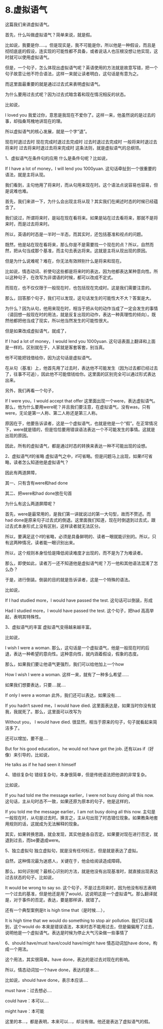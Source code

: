# 8.虚拟语气

这篇我们来讲虚拟语气。

首先，什么叫做虚拟语气？简单来说，就是假。

比如说，我要是你.....。但是现实是，我不可能是你，所以他是一种假设，而且是彻彻底底的假设，连实现的可能性都不具备，或者说话人也压根没想让他实现，这时就可以使用虚拟语气。

但是，一个句子，怎么体现出虚拟语气呢？英语使用的方法就是故意写错，把一个句子故意让他不符合语法，这样一来就让读者明白，这句话是有意为之。

而这里面最重要的就是通过过去式来表明虚拟语气。

为什么要用过去式呢？因为过去式暗含着和现在情况相反的状态。

比如说，

I loved you
我爱过你，意思是我现在不爱你了。这样一来，他虽然说的是过去的事，却指桑骂槐地讲现在的理。

所以虚拟语气的核心发展，就是一个字“退”。

现在时退过去时
现在完成时退过去完成时
过去时退过去完成时
一般将来时退过去将来时
过去将来时退过去将来完成时
这条法则，就是虚拟语气的总纲领。

1、虚拟语气在条件句的应用
什么是条件句呢？比如说，

If I have a lot of money，I will lend you 1000yuan.
这句话牵扯到一个很重要的语法，就是主将从现。

我们看到，主句他用了将来时，而从句用来现在时。这个语法点说容易也容易，但是说难也难。

首先，我们来讲一下，为什么会出现主将从现？其实我们在阐述时态的时候已经蕴含了。

我们说过，所谓将来时，是站在现在看将来。如果是站在过去看将来，那就不是将来时，而是过去将来时。

所以，英语的时态是一半时一半态，而其实时，还包括基准和视点的问题。

既然，他是站在现在看将来，那么你是不是需要找一个现在的点？所以，自然而然，把从句当成那个基准，而主句去表达将来。这就是主将从现出现的原因。

但是为什么说难呢？难在，你无法有效辨别什么是将来和现在。

比如说，情态动词、祈使句这些都是将来时的表达，因为他都表达某种意向性。所以这种句子，在改写为非谓语的时候，都可以改成不定式。

而现在，也不仅仅限于一般现在时，也包括现在完成时。这是我们需要注意的。

那么，回答那个句子，我们可以发现，这句话发生的可能性大不大？答案是大。

为什么？因为从句，他用来现在时，相当于把从句的动作当成了一定会发生的事情（请回想一般现在时的用法，就是反复出现的动作，表达一种真理性的倾向）。既然他都把他当成了现实，所以他当然发生的可能性很大。

但是如果改成虚拟语气，就成了，

If I had a lot of money，I would lend you 1000yuan.
这句话表面上翻译和上面是一样的。区别就在于，人家就是客套客套，别当真。

他不可能把钱借给你，因为这句话是虚拟语气。

在从句（基准）上，他首先用了过去时，表达他不可能发生（因为过去都已经过去了，往事不可追），因此他不可能借钱给你。这里面的区别完全可以通过形式表达出来。

另外，我们再看一个句子，

If I were you，I would accept that offer
这里面出现一个were，表达虚拟语气。那么，他为什么要用were呢？并且我们要注意，在虚拟语气，没有was，只有were，无论是第一人称、第二人称还是第三人称。

原因在于，他要告诉读者，这是一个虚拟语气，也就是他是一个“假”。在正常情况下，were就是错的，但是恰恰要用错误语法表达一个不可能发生的事情。这就是出现的原因。

因此，所有的虚拟语气，都是通过时态的转换来表达一种不可能出现的设想。



2、虚拟语气if的省略
虚拟语气之中，if可省略。但是问题马上出现，如果if可省略，读者怎么知道他是虚拟语气？

因此有两道屏障，

其一、只有含有were和had done

其二、把were和had done放在句首

为什么有这么两道屏障呢？

首先，were是最常用的，是我们第一讲就说过的第一大句型，故而不赘述。而had done是原来句子过去式的倒退。这里面我们知道，现在时倒退到过去式，跟过去式本身形式上没有区别，这样读者就无法区分。

所以，要满足这个if的省略，必须是具备鲜明的、读者一眼就能识别的。所以，只有这两种情况，读者能一眼识别出来。

所以，这个规则本身恰恰是降低阅读难度才出现的，而不是为了为难读者。

那么，即使如此，读者万一还不知道他是虚拟语气呢？万一他和其他语法混淆了怎么办？

于是，进行倒装。倒装的目的就是告诉读者，这是一个特殊的语法。

比如说，

If I had studied more，I would have passed the test.
这句话可以倒装，形成

Had I studied more，I would have passed the test.
这个句子，把had 高高举起，表明其特殊性。



3、虚拟语气的丰富
虚拟语气变得越来越丰富。

比如说，

I wish I were a woman.
那么，这句话是一个虚拟语气，他是一般现在时的后退，表达一种希望的意向性。这种意向性，就内涵着假设，假象的态度。

那么，如果我们要让他语气更强烈，我们可以给他加上一个how

How I wish I were a woman.
这样一来，就有了一种多么希望......

如果我们想要表达，只要....就....

If only I were a woman
此外，我们还可以表达，如果没有.....

If you hadn‘t saved me，I would have died.
这里面表达是，如果当时你没有就我，我就死了。那么，这里面可以改写为

Without you， I would have died.
很显然，相当于原来的句子，句子就看起来简洁多了。

还可以增加，要不是....

But for his good education，he would not have got the job.
还有以as if（好像）来引导的，比如说，

He talks as if he had seen it himself




4、错综复杂句
错综复杂句，本身很简单，但是传统语法把他讲的非常复杂。

比如说，

If you had told me the message earlier，I were not busy doing all this now.
这句话，主从句时态不一致，如果还原为原本的句子，他是这样的，

If you told me the message earlier，I am not busy doing all this now.
主句是一般现在时，从句是过去时。换言之，主从句出现了时态错位现象。如果教条地套用规则的话，这就成为无法解释的现象。

其实，如果转换思路，就会发现，其实他是各自否定。如果要对现在进行否定，就退到过去，而be要退成were。



5、独立虚拟句
独立虚拟句，就是没有任何标志，但是就是表达了虚拟。

自然，这种情况最为迷惑人，关键在于，他会给阅读造成障碍。

那么，如何识别呢？最核心识别的方法，就是他没有出现基准时，就直接出现表达过去状态的句子。比如说，

It would be wrong to say so.
这个句子，不是过去将来时，因为他没有标志表明一个过去的基准，但是他还是用了would，这说明这是一个虚拟语气。那么翻译就是，对于事件的否定。表达，要是那样讲，就错了。

还有一个典型案例是It is high time that（是时候....），

It is high time that we would do something to stop air pollution.
我们可以看到，这个would do 本来是错误语法，本来时态不能用过去，但是偏偏用了过去，说明他是一个虚拟语气。表达是时候为停止大气污染做一些事情了



6、should have/must have/could have/might have
情态动词加have done，构成一个用法。

这个用法，其实很简单。have done，表达的是过去对现在的影响。

所以，情态动词加一个have done，表达的是本....

比如说，should have done，表示本应该....

must have：过去想必....

could have：本可以....

might have：本可能

这里的本...，都是表明，本来可以...，却没有做。他还是表达了虚拟语气的假。